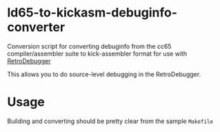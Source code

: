 # ld65-to-kickasm-debuginfo-converter
Conversion script for converting debuginfo from the cc65 compiler/assembler suite to kick-assembler format for use with [RetroDebugger](https://github.com/slajerek/RetroDebugger)

This allows you to do source-level debugging in the RetroDebugger.

# Usage
Building and converting should be pretty clear from the sample `Makefile`


